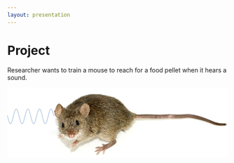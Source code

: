 ```yaml
---
layout: presentation
---
```


# [](#header-1)Project

Researcher wants to train a mouse to reach for a food pellet when it hears a
sound.

[![](assets/img/mouse.png)](communication)
